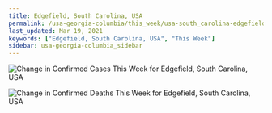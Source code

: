 ```yaml
---
title: Edgefield, South Carolina, USA
permalink: /usa-georgia-columbia/this_week/usa-south_carolina-edgefield-7_days.html
last_updated: Mar 19, 2021
keywords: ["Edgefield, South Carolina, USA", "This Week"]
sidebar: usa-georgia-columbia_sidebar
---
```


![Change in Confirmed Cases This Week for Edgefield, South Carolina, USA](/covid_tracker/images/graphs/usa-south_carolina-edgefield-delta_confirmed-7_days_graph.png)

![Change in Confirmed Deaths This Week for Edgefield, South Carolina, USA](/covid_tracker/images/graphs/usa-south_carolina-edgefield-delta_deaths-7_days_graph.png)

